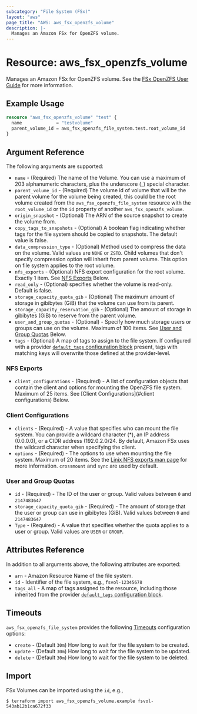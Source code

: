 ```yaml
---
subcategory: "File System (FSx)"
layout: "aws"
page_title: "AWS: aws_fsx_openzfs_volume"
description: |-
  Manages an Amazon FSx for OpenZFS volume.
---
```


# Resource: aws_fsx_openzfs_volume

Manages an Amazon FSx for OpenZFS volume.
See the [FSx OpenZFS User Guide](https://docs.aws.amazon.com/fsx/latest/OpenZFSGuide/what-is-fsx.html) for more information.

## Example Usage

```terraform
resource "aws_fsx_openzfs_volume" "test" {
  name             = "testvolume"
  parent_volume_id = aws_fsx_openzfs_file_system.test.root_volume_id
}
```

## Argument Reference

The following arguments are supported:

* `name` - (Required) The name of the Volume. You can use a maximum of 203 alphanumeric characters, plus the underscore (_) special character.
* `parent_volume_id` - (Required) The volume id of volume that will be the parent volume for the volume being created, this could be the root volume created from the `aws_fsx_openzfs_file_system` resource with the `root_volume_id` or the `id` property of another `aws_fsx_openzfs_volume`.
* `origin_snapshot` - (Optional) The ARN of the source snapshot to create the volume from.
* `copy_tags_to_snapshots` - (Optional) A boolean flag indicating whether tags for the file system should be copied to snapshots. The default value is false.
* `data_compression_type` - (Optional) Method used to compress the data on the volume. Valid values are `NONE` or `ZSTD`. Child volumes that don't specify compression option will inherit from parent volume. This option on file system applies to the root volume.
* `nfs_exports` - (Optional) NFS export configuration for the root volume. Exactly 1 item. See [NFS Exports](#nfs-exports) Below.
* `read_only` - (Optional) specifies whether the volume is read-only. Default is false.
* `storage_capacity_quota_gib`  - (Optional) The maximum amount of storage in gibibytes (GiB) that the volume can use from its parent.
* `storage_capacity_reservation_gib`  - (Optional) The amount of storage in gibibytes (GiB) to reserve from the parent volume.
* `user_and_group_quotas` - (Optional) - Specify how much storage users or groups can use on the volume. Maximum of 100 items. See [User and Group Quotas](#user-and-group-quotas) Below.
* `tags` - (Optional) A map of tags to assign to the file system. If configured with a provider [`default_tags` configuration block](/docs/providers/aws/index.html#default_tags-configuration-block) present, tags with matching keys will overwrite those defined at the provider-level.

### NFS Exports

* `client_configurations` - (Required) - A list of configuration objects that contain the client and options for mounting the OpenZFS file system. Maximum of 25 items. See [Client Configurations](#client configurations) Below.

### Client Configurations

* `clients` - (Required) - A value that specifies who can mount the file system. You can provide a wildcard character (*), an IP address (0.0.0.0), or a CIDR address (192.0.2.0/24. By default, Amazon FSx uses the wildcard character when specifying the client.
* `options` - (Required) -  The options to use when mounting the file system. Maximum of 20 items. See the [Linix NFS exports man page](https://linux.die.net/man/5/exports) for more information. `crossmount` and `sync` are used by default.

### User and Group Quotas

* `id` - (Required) - The ID of the user or group. Valid values between `0` and `2147483647`
* `storage_capacity_quota_gib` - (Required) - The amount of storage that the user or group can use in gibibytes (GiB). Valid values between `0` and `2147483647`
* `Type` - (Required) - A value that specifies whether the quota applies to a user or group. Valid values are `USER` or `GROUP`.

## Attributes Reference

In addition to all arguments above, the following attributes are exported:

* `arn` - Amazon Resource Name of the file system.
* `id` - Identifier of the file system, e.g., `fsvol-12345678`
* `tags_all` - A map of tags assigned to the resource, including those inherited from the provider [`default_tags` configuration block](/docs/providers/aws/index.html#default_tags-configuration-block).

## Timeouts

`aws_fsx_openzfs_file_system` provides the following [Timeouts](https://www.terraform.io/docs/configuration/blocks/resources/syntax.html#operation-timeouts)
configuration options:

* `create` - (Default `30m`) How long to wait for the file system to be created.
* `update` - (Default `30m`) How long to wait for the file system to be updated.
* `delete` - (Default `30m`) How long to wait for the file system to be deleted.

## Import

FSx Volumes can be imported using the `id`, e.g.,

```
$ terraform import aws_fsx_openzfs_volume.example fsvol-543ab12b1ca672f33
```
